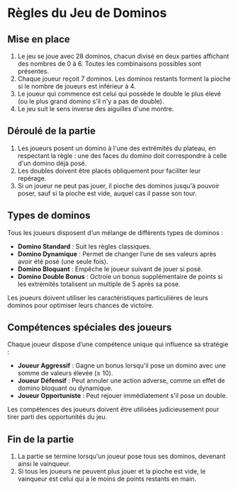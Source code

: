 # Règles du Jeu de Dominos

## Mise en place
1. Le jeu se joue avec 28 dominos, chacun divisé en deux parties affichant des nombres de 0 à 6. Toutes les combinaisons possibles sont présentes.
2. Chaque joueur reçoit 7 dominos. Les dominos restants forment la pioche si le nombre de joueurs est inférieur à 4.
3. Le joueur qui commence est celui qui possède le double le plus élevé (ou le plus grand domino s'il n'y a pas de double).
4. Le jeu suit le sens inverse des aiguilles d'une montre.

## Déroulé de la partie
1. Les joueurs posent un domino à l'une des extrémités du plateau, en respectant la règle : une des faces du domino doit correspondre à celle d'un domino déjà posé.
2. Les doubles doivent être placés obliquement pour faciliter leur repérage.
3. Si un joueur ne peut pas jouer, il pioche des dominos jusqu'à pouvoir poser, sauf si la pioche est vide, auquel cas il passe son tour.

## Types de dominos
Tous les joueurs disposent d’un mélange de différents types de dominos :
- **Domino Standard** : Suit les règles classiques.
- **Domino Dynamique** : Permet de changer l’une de ses valeurs après avoir été posé (une seule fois).
- **Domino Bloquant** : Empêche le joueur suivant de jouer si posé.
- **Domino Double Bonus** : Octroie un bonus supplémentaire de points si les extrémités totalisent un multiple de 5 après sa pose.

Les joueurs doivent utiliser les caractéristiques particulières de leurs dominos pour optimiser leurs chances de victoire.

## Compétences spéciales des joueurs
Chaque joueur dispose d’une compétence unique qui influence sa stratégie :
- **Joueur Aggressif** : Gagne un bonus lorsqu'il pose un domino avec une somme de valeurs élevée (≥ 10).
- **Joueur Défensif** : Peut annuler une action adverse, comme un effet de domino bloquant ou dynamique.
- **Joueur Opportuniste** : Peut rejouer immédiatement s'il pose un double.

Les compétences des joueurs doivent être utilisées judicieusement pour tirer parti des opportunités du jeu.

## Fin de la partie
1. La partie se termine lorsqu'un joueur pose tous ses dominos, devenant ainsi le vainqueur.
2. Si tous les joueurs ne peuvent plus jouer et la pioche est vide, le vainqueur est celui qui a le moins de points restants en main.
